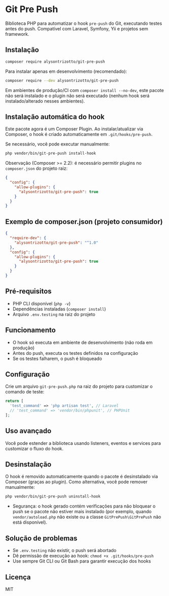 # Git Pre Push

Biblioteca PHP para automatizar o hook `pre-push` do Git, executando testes antes do push. Compatível com Laravel, Symfony, Yii e projetos sem framework.

## Instalação

```bash
composer require alysontrizotto/git-pre-push
```

Para instalar apenas em desenvolvimento (recomendado):

```bash
composer require --dev alysontrizotto/git-pre-push
```

Em ambientes de produção/CI com `composer install --no-dev`, este pacote não será instalado e o plugin não será executado (nenhum hook será instalado/alterado nesses ambientes).

## Instalação automática do hook

Este pacote agora é um Composer Plugin. Ao instalar/atualizar via Composer, o hook é criado automaticamente em `.git/hooks/pre-push`.

Se necessário, você pode executar manualmente:

```bash
php vendor/bin/git-pre-push install-hook
```

Observação (Composer >= 2.2): é necessário permitir plugins no `composer.json` do projeto raiz:

```json
{
  "config": {
    "allow-plugins": {
      "alysontrizotto/git-pre-push": true
    }
  }
}
```

## Exemplo de composer.json (projeto consumidor)

```json
{
  "require-dev": {
    "alysontrizotto/git-pre-push": "^1.0"
  },
  "config": {
    "allow-plugins": {
      "alysontrizotto/git-pre-push": true
    }
  }
}
```

## Pré-requisitos

- PHP CLI disponível (`php -v`)
- Dependências instaladas (`composer install`)
- Arquivo `.env.testing` na raiz do projeto

## Funcionamento

- O hook só executa em ambiente de desenvolvimento (não roda em produção)
- Antes do push, executa os testes definidos na configuração
- Se os testes falharem, o push é bloqueado

## Configuração

Crie um arquivo `git-pre-push.php` na raiz do projeto para customizar o comando de teste:

```php
return [
  'test_command' => 'php artisan test', // Laravel
  // 'test_command' => 'vendor/bin/phpunit', // PHPUnit
];
```

## Uso avançado

Você pode estender a biblioteca usando listeners, eventos e services para customizar o fluxo do hook.

## Desinstalação

O hook é removido automaticamente quando o pacote é desinstalado via Composer (graças ao plugin). Como alternativa, você pode remover manualmente:

```bash
php vendor/bin/git-pre-push uninstall-hook
```

- Segurança: o hook gerado contém verificações para não bloquear o push se o pacote não estiver mais instalado (por exemplo, quando `vendor/autoload.php` não existe ou a classe `GitPrePush\GitPrePush` não está disponível).

## Solução de problemas

- Se `.env.testing` não existir, o push será abortado
- Dê permissão de execução ao hook: `chmod +x .git/hooks/pre-push`
- Use sempre Git CLI ou Git Bash para garantir execução dos hooks

## Licença

MIT
